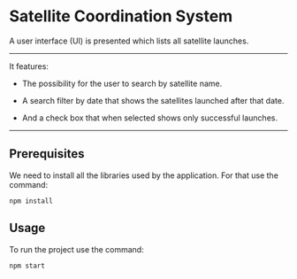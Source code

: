 # Satellite Coordination System


A user interface (UI) is presented which lists all satellite launches.
___

It features: 

* The possibility for the user to search by satellite name.

* A search filter by date that shows the satellites launched after that date.

* And a check box that when selected shows only successful launches. 

___

## Prerequisites

We need to install all the libraries used by the application. For that use the command:
```
npm install
```

## Usage

To run the project use the command:

```
npm start
```

